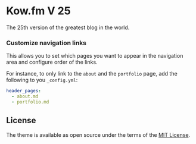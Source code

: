# Kow.fm V 25

The 25th version of the greatest blog in the world.

### Customize navigation links

This allows you to set which pages you want to appear in the navigation area and configure order of the links.

For instance, to only link to the `about` and the `portfolio` page, add the following to you `_config.yml`:

```yaml
header_pages:
  - about.md
  - portfolio.md
```

## License

The theme is available as open source under the terms of the [MIT License](http://opensource.org/licenses/MIT).
